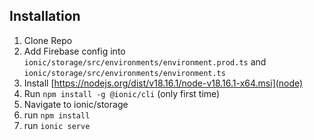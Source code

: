 ## Installation
1. Clone Repo
2. Add Firebase config into `ionic/storage/src/environments/environment.prod.ts` and `ionic/storage/src/environments/environment.ts`
3. Install  [https://nodejs.org/dist/v18.16.1/node-v18.16.1-x64.msi](node)
4. Run `npm install -g @ionic/cli`  (only first time)
5. Navigate to ionic/storage 
6. run `npm install`
7. run `ionic serve`
